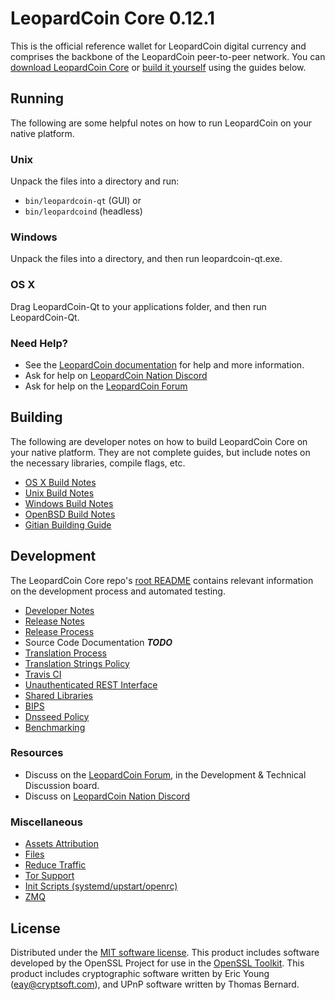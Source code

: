 LeopardCoin Core 0.12.1
=====================

This is the official reference wallet for LeopardCoin digital currency and comprises the backbone of the LeopardCoin peer-to-peer network. You can [download LeopardCoin Core](https://www.leopardcoin.org/downloads/) or [build it yourself](#building) using the guides below.

Running
---------------------
The following are some helpful notes on how to run LeopardCoin on your native platform.

### Unix

Unpack the files into a directory and run:

- `bin/leopardcoin-qt` (GUI) or
- `bin/leopardcoind` (headless)

### Windows

Unpack the files into a directory, and then run leopardcoin-qt.exe.

### OS X

Drag LeopardCoin-Qt to your applications folder, and then run LeopardCoin-Qt.

### Need Help?

* See the [LeopardCoin documentation](https://dashpay.atlassian.net/wiki/display/DOC)
for help and more information.
* Ask for help on [LeopardCoin Nation Discord](http://leopardcoinchat.org)
* Ask for help on the [LeopardCoin Forum](https://leopardcoin.org/forum)

Building
---------------------
The following are developer notes on how to build LeopardCoin Core on your native platform. They are not complete guides, but include notes on the necessary libraries, compile flags, etc.

- [OS X Build Notes](build-osx.md)
- [Unix Build Notes](build-unix.md)
- [Windows Build Notes](build-windows.md)
- [OpenBSD Build Notes](build-openbsd.md)
- [Gitian Building Guide](gitian-building.md)

Development
---------------------
The LeopardCoin Core repo's [root README](/README.md) contains relevant information on the development process and automated testing.

- [Developer Notes](developer-notes.md)
- [Release Notes](release-notes.md)
- [Release Process](release-process.md)
- Source Code Documentation ***TODO***
- [Translation Process](translation_process.md)
- [Translation Strings Policy](translation_strings_policy.md)
- [Travis CI](travis-ci.md)
- [Unauthenticated REST Interface](REST-interface.md)
- [Shared Libraries](shared-libraries.md)
- [BIPS](bips.md)
- [Dnsseed Policy](dnsseed-policy.md)
- [Benchmarking](benchmarking.md)

### Resources
* Discuss on the [LeopardCoin Forum](https://leopardcoin.org/forum), in the Development & Technical Discussion board.
* Discuss on [LeopardCoin Nation Discord](http://leopardcoinchat.org)

### Miscellaneous
- [Assets Attribution](assets-attribution.md)
- [Files](files.md)
- [Reduce Traffic](reduce-traffic.md)
- [Tor Support](tor.md)
- [Init Scripts (systemd/upstart/openrc)](init.md)
- [ZMQ](zmq.md)

License
---------------------
Distributed under the [MIT software license](/COPYING).
This product includes software developed by the OpenSSL Project for use in the [OpenSSL Toolkit](https://www.openssl.org/). This product includes
cryptographic software written by Eric Young ([eay@cryptsoft.com](mailto:eay@cryptsoft.com)), and UPnP software written by Thomas Bernard.

